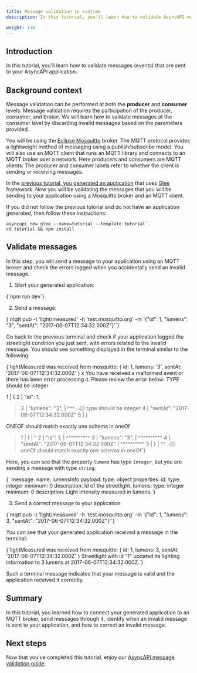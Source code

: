 ```yaml
---
title: Message validation in runtime
description: In this tutorial, you'll learn how to validate AsyncAPI messages (events).

weight: 130
---
```


## Introduction
In this tutorial, you'll learn how to validate messages (events) that are sent to your AsyncAPI application.

## Background context
Message validation can be performed at both the **producer** and **consumer** levels. Message validation requires the participation of the producer, consumer, and broker. We will learn how to validate messages at the consumer level by discarding invalid messages based on the parameters provided.

You will be using the [Eclipse Mosquitto](https://mosquitto.org/) broker. The MQTT protocol provides a lightweight method of messaging using a publish/subscribe model. You will also use an MQTT client that runs an MQTT library and connects to an MQTT broker over a network. Here producers and consumers are MQTT clients. The producer and consumer labels refer to whether the client is sending or receiving messages.

In the [previous tutorial, you generated an application](https://asyncapi.com/docs/tutorials/generate-code) that uses [Glee](https://github.com/asyncapi/glee) framework. Now you will be validating the messages that you will be sending to your application using a Mosquitto broker and an MQTT client.

<Remember>

If you did not follow the previous tutorial and do not have an application generated, then follow these instructions: 

    asyncapi new glee --name=tutorial --template tutorial`.
    cd tutorial && npm install

</Remember>

## Validate messages
In this step, you will send a message to your application using an MQTT broker and check the errors logged when you accidentally send an invalid message.

1. Start your generated application:

<CodeBlock language="bash">
{`npm run dev`}
</CodeBlock>

2. Send a message:

<CodeBlock language="bash">
  {`mqtt pub -t 'light/measured' -h 'test.mosquitto.org' -m '{"id": 1, "lumens": "3", "sentAt": "2017-06-07T12:34:32.000Z"}'`}
</CodeBlock>

Go back to the previous terminal and check if your application logged the streetlight condition you just sent, with errors related to the invalid message. You should see something displayed in the terminal similar to the following:

<CodeBlock language="bash">
  {`lightMeasured was received from mosquitto:
{ id: 1, lumens: '3', sentAt: '2017-06-07T12:34:32.000Z' }
x You have received a malformed event or there has been error processing it. Please review the error below:
TYPE should be integer
 
  1 | {
  2 |   "id": 1,
> 3 |   "lumens": "3",
    |             ^^^ 👈🏽  type should be integer
  4 |   "sentAt": "2017-06-07T12:34:32.000Z"
  5 | }
 
ONEOF should match exactly one schema in oneOf
 
> 1 | {
    | ^
> 2 |   "id": 1,
    | ^^^^^^^^^^
> 3 |   "lumens": "3",
    | ^^^^^^^^^^
> 4 |   "sentAt": "2017-06-07T12:34:32.000Z"
    | ^^^^^^^^^^
> 5 | }
    | ^^ 👈🏽  oneOf should match exactly one schema in oneOf`}
</CodeBlock>

Here, you can see that the property `lumens` has type `integer`, but you are sending a message with type `string`:

<CodeBlock language="yaml" highlightedLines={[10,11]}>
  {`  message:
        name: lumensInfo
        payload:
          type: object
          properties:
            id:
              type: integer
              minimum: 0
              description: Id of the streetlight.
            lumens:
              type: integer
              minimum: 0
              description: Light intensity measured in lumens.`}
</CodeBlock>

3. Send a correct message to your application:

<CodeBlock language="bash">
  {`mqtt pub -t 'light/measured' -h 'test.mosquitto.org' -m '{"id": 1, "lumens": 3, "sentAt": "2017-06-07T12:34:32.000Z"}'`}
</CodeBlock>

You can see that your generated application received a message in the terminal:

<CodeBlock language="bash">
  {`lightMeasured was received from mosquitto:
{ id: 1, lumens: 3, sentAt: '2017-06-07T12:34:32.000Z' }
Streetlight with id "1" updated its lighting information to 3 lumens at 2017-06-07T12:34:32.000Z.`}
</CodeBlock>

Such a terminal message indicates that your message is valid and the application received it correctly.

## Summary
In this tutorial, you learned how to connect your generated application to an MQTT broker, send messages through it, identify when an invalid message is sent to your application, and how to correct an invalid message. 

## Next steps
Now that you've completed this tutorial, enjoy our [AsyncAPI message validation guide](https://www.asyncapi.com/docs/guides/message-validation).

